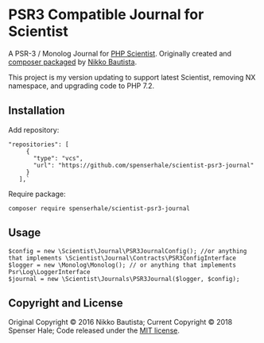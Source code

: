 # PSR3 Compatible Journal for Scientist

A PSR-3 / Monolog Journal for [PHP Scientist](https://github.com/daylerees/scientist).
Originally created and [composer packaged](https://packagist.org/packages/nx/scientist-psr3-journal) by [Nikko Bautista](https://github.com/nikkobautista).

This project is my version updating to support latest Scientist, removing NX namespace, and upgrading code to PHP 7.2.

## Installation
Add repository:
```
"repositories": [
     {
       "type": "vcs",
       "url": "https://github.com/spenserhale/scientist-psr3-journal"
     }
   ],`

```
Require package:

`composer require spenserhale/scientist-psr3-journal`
## Usage
```
$config = new \Scientist\Journal\PSR3JournalConfig(); //or anything that implements \Scientist\Journal\Contracts\PSR3ConfigInterface
$logger = new \Monolog\Monolog(); // or anything that implements Psr\Log\LoggerInterface
$journal = new \Scientist\Journals\PSR3Journal($logger, $config);
```

## Copyright and License

Original Copyright &copy; 2016 Nikko Bautista; Current Copyright &copy; 2018 Spenser Hale; Code released under the [MIT license](LICENSE).